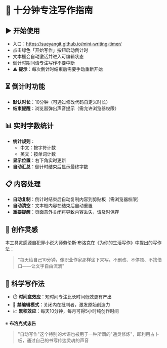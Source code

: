 # 📝 十分钟专注写作指南

## ▶️ 开始使用
- 入口：https://sueyangit.github.io/mini-writing-timer/
- 点击绿色「开始写作」按钮启动倒计时
- 文本框会自动激活并进入可编辑状态
- 倒计时期间请专注写作不要中断
- ⚠️ **提示**：每次倒计时结束后需要手动重新开始

## ⏳ 倒计时功能
- **默认时长**：10分钟（可通过修改代码自定义时长）
- **结束提醒**：浏览器弹出声音提示（需允许浏览器权限）

## 📊 实时字数统计
- **统计规则**：
  - 中文：按字符计数
  - 英文：按单词计数
- **显示位置**：右下角实时更新
- **自动汇总**：倒计时结束后显示最终字数

## 📋 内容处理
- **自动复制**：倒计时结束后自动复制内容到剪贴板（需浏览器权限）
- **自动清空**：文本框内容在结束后自动重置
- **重要提醒**：页面意外关闭将导致内容丢失，请及时保存

## 📖 创作灵感
本工具灵感源自犯罪小说大师劳伦斯·布洛克在《为你的生活写作》中提出的写作法：

> "每天给自己10分钟，像职业作家那样坐下来写。不删改、不停顿、不找借口——让文字自由流淌"

## 🧠 科学写作法
- ⏱️ **时间盒效应**：短时间专注比长时间低效更有产出
- 🚫 **禁编辑模式**：关闭内在批判者，激发原始创造力
- 📈 **累积效应**：每天10分钟，每月可得5小时纯创作时间

※ **布洛克式忠告**  
> "自动写作"这个特别的术语也被用于一种所谓的"通灵修炼"，即利用占卜板，通过自己的书写传达灵魂的声音
